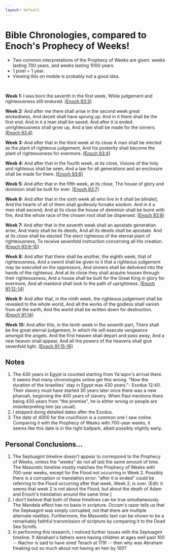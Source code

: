 ```yaml
---
layout: default
---
```


# Bible Chronologies, compared to Enoch's Prophecy of Weeks!

- Two common interpretations of the Prophecy of Weeks are given: weeks lasting 700 years, and weeks lasting 1000 years.
- 1 pixel = 1 year.
- Viewing this on mobile is probably not a good idea.

<br>

<canvas id="canvas" width="8000" height="490"></canvas>

**Week 1:** I was born the seventh in the first week, While judgement and righteousness still endured. [(Enoch 93:3)](https://parallel.thebookofenoch.info/#93)

**Week 2:** And after me there shall arise in the second week great wickedness, And deceit shall have sprung up; And in it there shall be the first end. And in it a man shall be saved; And after it is ended unrighteousness shall grow up, And a law shall be made for the sinners. [(Enoch 93:4)](https://parallel.thebookofenoch.info/#93)

**Week 3:** And after that in the third week at its close A man shall be elected as the plant of righteous judgement, And his posterity shall become the plant of righteousness for evermore. [(Enoch 93:4)](https://parallel.thebookofenoch.info/#93)

**Week 4:** And after that in the fourth week, at its close, Visions of the holy and righteous shall be seen, And a law for all generations and an enclosure shall be made for them. [(Enoch 93:6)](https://parallel.thebookofenoch.info/#93)

**Week 5:** And after that in the fifth week, at its close, The house of glory and dominion shall be built for ever. [(Enoch 93:7)](https://parallel.thebookofenoch.info/#93)

**Week 6:** And after that in the sixth week all who live in it shall be blinded, And the hearts of all of them shall godlessly forsake wisdom. And in it a man shall ascend; And at its close the house of dominion shall be burnt with fire, And the whole race of the chosen root shall be dispersed. [(Enoch 93:8)](https://parallel.thebookofenoch.info/#93)

**Week 7:** And after that in the seventh week shall an apostate generation arise, And many shall be its deeds, And all its deeds shall be apostate. And at its close shall be elected The elect righteous of the eternal plant of righteousness, To receive sevenfold instruction concerning all His creation. [(Enoch 93:9-10)](https://parallel.thebookofenoch.info/#93)

**Week 8:** And after that there shall be another, the eighth week, that of righteousness, And a sword shall be given to it that a righteous judgement may be executed on the oppressors, And sinners shall be delivered into the hands of the righteous. And at its close they shall acquire houses through their righteousness, And a house shall be built for the Great King in glory for evermore, And all mankind shall look to the path of uprightness. [(Enoch 91:12-14)](https://parallel.thebookofenoch.info/#91)

**Week 9:** And after that, in the ninth week, the righteous judgement shall be revealed to the whole world, And all the works of the godless shall vanish from all the earth, And the world shall be written down for destruction. [(Enoch 91:14)](https://parallel.thebookofenoch.info/#91)

**Week 10:** And after this, in the tenth week in the seventh part, There shall be the great eternal judgement, In which He will execute vengeance amongst the angels. And the first heaven shall depart and pass away, And a new heaven shall appear, And all the powers of the heavens shall give sevenfold light. [(Enoch 91:15-16)](https://parallel.thebookofenoch.info/#91)


## Notes

1. The 430 years in Egypt is counted starting from Ya'aqov's arrival there. It seems that many chronologies online get this wrong. "Now the duration of the Israelites' stay in Egypt was 430 years."- Exodus 12:40. Their slavery must have started 30 years later once there was a new pharoah, beginning the 400 years of slavery. When Paul mentions there being 430 years from "the promise", he is either wrong or people are misinterpreting him (as usual).
1. I stopped doing detailed dates after the Exodus.
1. The date of 4000 for the crucifixion is a common one I saw online. Comparing it with the Prophecy of Weeks with 700-year weeks, it seems like this date is in the right ballpark, albeit possibly slightly early.

## Personal Conclusions...

1. The Septuagint timeline doesn't appear to correspond to the Prophecy of Weeks, unless the "weeks" do not all last the same amount of time. The Masoretic timeline mostly matches the Prophecy of Weeks with 700-year weeks, except for the Flood not occurring in Week 2. Possibly there is a corruption or translation error: "after it is ended" could be referring to the Flood occurring after that week, Week 2, is over. [Edit: it seems that week 2 is not about the Flood, but about the death of Adam and Enoch's translation around the same time.]
1. I don't believe that both of these timelines can be true simultaneously. The Mandela effect has no basis in scripture. Occam's razor tells us that the Septuagint was simply corrupted, not that there are multiple alternate realities. Furthermore, the Masoretic text can be shown to be a remarkably faithful transmission of scripture by comparing it to the Dead Sea Scrolls.
1. In performing this research, I noticed further issues with the Septuagint timeline. If Abraham's fathers were having children at ages well past 100 -- Nachor is said to have sired Terach at 179! -- then why was Abraham freaking out so much about not having an heir by 100?

<script>
 const COLORS = [
   "#c3e0e5"
 ];
 const LABEL_COLOR = "#000000";
 const WEEK_LINE_COLOR = "#9EA3B0";
 const YEAR_2_COLOR = "#546A7B";
 const BAR_HEIGHT = 15;

 const LABEL_FONT = "14px Verdana";
 const DESCENT_FONT = "11px Verdana";
 const YEAR_FONT = "11px Verdana";
 const YEAR_2_FONT = "9px Verdana";

 const canvas = document.getElementById("canvas");
 const ctx = canvas.getContext("2d");

 class Timeline {
   constructor(label, isWeeks, bars) {
     this.currentX = 160;
     this.currentEnd = 0;
     this.currentYear = 0;
     this.label = label;
     this.isWeeks = isWeeks;
     this.bars = bars;
   }

   drawLabel(y) {
     ctx.fillStyle = LABEL_COLOR;
     ctx.textAlign = 'center';
     ctx.font = LABEL_FONT;
     let currentY = y + 5;
     for (const line of this.label.split('\n')) {
       ctx.fillText(line, 75, currentY);
       currentY += 16;
     }
   }

   drawBar(years, name, i, y) {
     ctx.fillStyle = COLORS[i % COLORS.length];
     this.currentEnd = this.currentX + years;
     ctx.fillRect(this.currentX, y, years, BAR_HEIGHT);
     this.currentX = this.currentEnd;

     // Name label.
     if (name != "Arpakshad") {
       ctx.fillStyle = LABEL_COLOR;
       ctx.textAlign = 'center';
       ctx.font = DESCENT_FONT;
       let offset = (this.isWeeks || i % 2 === 0) ? 18 : 35;
       ctx.fillText(name, this.currentEnd, y + BAR_HEIGHT + offset);
     }

     // Boundary.
     ctx.lineWidth = 1
     ctx.strokeStyle = LABEL_COLOR;
     ctx.beginPath();
     ctx.moveTo(this.currentEnd, y);
     ctx.lineTo(this.currentEnd, y + BAR_HEIGHT);
     ctx.stroke();
     if (this.isWeeks && name != "Week 1") {
       ctx.strokeStyle = WEEK_LINE_COLOR;
       ctx.beginPath();
       ctx.moveTo(this.currentEnd, 1);
       ctx.lineTo(this.currentEnd, y);
       ctx.stroke();
       ctx.strokeStyle = "white";
       ctx.beginPath();
       ctx.moveTo(this.currentEnd+1, 1);
       ctx.lineTo(this.currentEnd+1, y);
       ctx.stroke();
     }

     // Year.
     if (name != "Arpakshad") {
       ctx.font = YEAR_FONT;
       ctx.fillText(this.currentYear, this.currentEnd, y - 3);

       if (years > 35) {
         ctx.font = YEAR_2_FONT;
         ctx.fillStyle = YEAR_2_COLOR;
         let oldBaseline = ctx.textBaseline;
         ctx.textBaseline = "middle";
         ctx.fillText(years, this.currentEnd - years / 2, y + BAR_HEIGHT / 2);
         ctx.textBaseline = oldBaseline;
       }
     }
   }

   drawTimeline(y) {
     this.drawLabel(y);

     for (let i = 0; i < this.bars.length; i++) {
       const [name, years] = this.bars[i];
       this.currentYear += years;
       this.drawBar(years, name, i, y);
     }
   }

 }

 // Masoretic. 1656 years from A'dam to Flood.
 const MASORETIC = new Timeline("Masoretic\ntimeline", false, [
   ["A'dam", 0],
   ["Sheth", 130],
   ["Enosh", 105],
   ["Qeynan", 90],
   ["Mahalal’el", 70],
   ["Yered", 65],
   ["Chanok", 162],
   ["Methushelach", 65],
   ["Lamek", 187],
   ["Noach", 182],
   ["Flood", 600],
   ["Arpakshad", 2],
   ["Shelach", 35],
   ["Eber", 30],
   ["Peleg", 34],
   ["Re'u", 30],
   ["Serug", 32],
   ["Nachor", 30],
   ["Terach", 29],
   ["Abram", 70],
   ["Yitshaq", 100],
   ["Ya'aqov", 60],
   // "Jacob lived in the land of Egypt seventeen years; so the days of Jacob, the years of his life, were 147 years." Genesis 47:28
   ["Ya'aqov in Egypt¹", 130],
   // "Now the duration of the Israelites' stay in Egypt was 430 years."- Exodus 12:40
   ["Exodus²", 430],
   ["crucifixion³", 1332],
   ["temple destroyed", 40],
   ["540 AD", 470],
   ["1500 AD", 960],
   ["2024 AD", 524],
 ]);
 // Septuagint. 2242 years from A'dam to Flood.
 const SEPTUAGINT = new Timeline("Septuagint\ntimeline", false, [
   ["A'dam", 0],
   ["Sheth", 230],
   ["Enosh", 205],
   ["Qeynan", 190],
   ["Mahalal’el", 170],
   ["Yered", 165],
   ["Chanok", 162],
   ["Methushelach", 165],
   ["Lamek", 167],
   ["Noach", 188],
   ["Flood", 600],
   ["Arpakshad", 2],
   ["Qeynan", 135],
   ["Shelach", 130],
   ["Eber", 130],
   ["Peleg", 134],
   ["Re'u", 130],
   ["Serug", 132],
   ["Nachor", 130],
   ["Terach", 179],
   ["Abram", 70],
   ["Yitshaq", 100],
   ["Ya'aqov", 60],
   // "Jacob lived in the land of Egypt seventeen years; so the days of Jacob, the years of his life, were 147 years." Genesis 47:28
   ["Ya'aqov in Egypt¹", 130],
   // "Now the duration of the Israelites' stay in Egypt was 430 years."- Exodus 12:40
   ["Exodus²", 430],
   ["crucifixion", 1359],
   ["temple destroyed", 40],
   ["540 AD", 470],
   ["1500 AD", 960],
   ["2024 AD", 524],
 ]);
 const POW_700 = new Timeline("Prophecy of Weeks\n(700-year weeks)", true, [
   ["Week 1", 0],
   ["Week 2", 700],
   ["Week 3", 700],
   ["Week 4", 700],
   ["Week 5", 700],
   ["Week 6", 700],
   ["Week 7", 700],
   ["Week 8", 700],
   ["Week 9", 700],
   ["Week 10", 700],
   ["Weeks without number...", 700],
 ]);
 const POW_1000 = new Timeline("Prophecy of Weeks\n(1000-year weeks)", true, [
   ["Week 1", 0],
   ["Week 2", 1000],
   ["Week 3", 1000],
   ["Week 4", 1000],
   ["Week 5", 1000],
   ["Week 6", 1000],
   ["Week 7", 1000],
   ["Week 8", 1000],
   ["Week 9", 1000],
 ]);

 // Draw timelines.
 // Draw in reverse order so that the week boundaries are behind the bars.
 POW_1000.drawTimeline(410);
 POW_700.drawTimeline(280);
 SEPTUAGINT.drawTimeline(150);
 MASORETIC.drawTimeline(20);
</script>
